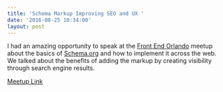```yaml
---
title: 'Schema Markup Improving SEO and UX '
date: '2016-08-25 10:34:00'
layout: post
---
```

<script async class="speakerdeck-embed" data-id="7b5211709a8047cfa9edf59f799d7add" data-ratio="1.33333333333333" src="//speakerdeck.com/assets/embed.js"></script>

I had an amazing opportunity to speak at the [Front End Orlando](https://www.meetup.com/Front-End-Orlando/events/233065517/) meetup about the basics of [Schema.org](http://schema.org) and how to implement it across the web. We talked about the benefits of adding the markup by creating visibility through search engine results.

[Meetup Link](https://www.meetup.com/Front-End-Orlando/events/233065517/)